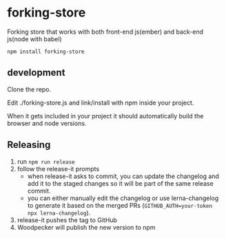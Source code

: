 # forking-store

Forking store that works with both front-end js(ember) and back-end js(node with babel)

`npm install forking-store`

## development

Clone the repo.

Edit ./forking-store.js and link/install with npm inside your project.

When it gets included in your project it should automatically build the browser and node versions.

## Releasing

1. run `npm run release`
2. follow the release-it prompts
   - when release-it asks to commit, you can update the changelog and add it to the staged changes so it will be part of the same release commit.
   - you can either manually edit the changelog or use lerna-changelog to generate it based on the merged PRs (`GITHUB_AUTH=your-token npx lerna-changelog`).
3. release-it pushes the tag to GitHub
4. Woodpecker will publish the new version to npm
